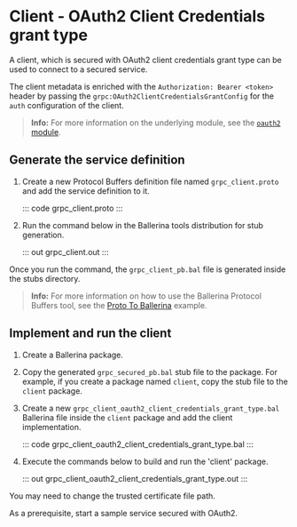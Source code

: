 # Client - OAuth2 Client Credentials grant type

A client, which is secured with OAuth2 client credentials grant type can be used to connect to a secured service.

The client metadata is enriched with the `Authorization: Bearer <token>` header by passing the `grpc:OAuth2ClientCredentialsGrantConfig` for the
`auth` configuration of the client.

>**Info:** For more information on the underlying module, see the [`oauth2` module](https://lib.ballerina.io/ballerina/oauth2/latest).

## Generate the service definition

1. Create a new Protocol Buffers definition file named `grpc_client.proto` and add the service definition to it.

    ::: code grpc_client.proto :::

2. Run the command below in the Ballerina tools distribution for stub generation.

    ::: out grpc_client.out :::

Once you run the command, the `grpc_client_pb.bal` file is generated inside the stubs directory.

>**Info:** For more information on how to use the Ballerina Protocol Buffers tool, see the [Proto To Ballerina](https://ballerina.io/learn/by-example/proto-to-ballerina.html) example.

## Implement and run the client

1. Create a Ballerina package.
   
2. Copy the generated `grpc_secured_pb.bal` stub file to the package. For example, if you create a package named `client`, copy the stub file to the `client` package.

3. Create a new `grpc_client_oauth2_client_credentials_grant_type.bal` Ballerina file inside the `client` package and add the client implementation.

   ::: code grpc_client_oauth2_client_credentials_grant_type.bal :::

4. Execute the commands below to build and run the 'client' package.

   ::: out grpc_client_oauth2_client_credentials_grant_type.out :::

You may need to change the trusted certificate file path.

As a prerequisite, start a sample service secured with OAuth2.

